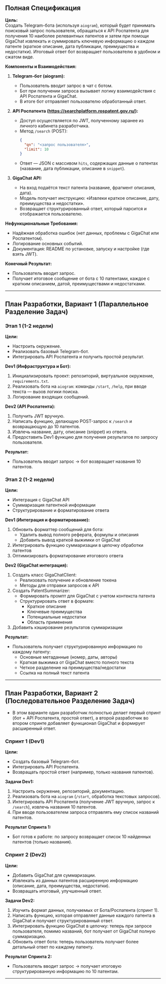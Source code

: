 ## Полная Спецификация

**Цель:**  
Создать Telegram-бота (используя `aiogram`), который будет принимать поисковый запрос пользователя, обращаться к API Роспатента для получения 10 наиболее релевантных патентов и затем при помощи GigaChat извлекать и суммировать ключевую информацию о каждом патенте (краткое описание, дата публикации, преимущества и недостатки). Итоговый ответ бот возвращает пользователю в удобном и сжатом виде.

**Компоненты и Взаимодействия:**

1. **Telegram-бот (aiogram):**  
   - Пользователь вводит запрос в чат с ботом.  
   - Бот при получении запроса вызывает логику взаимодействия с API Роспатента и GigaChat.  
   - В итоге бот отправляет пользователю обработанный ответ.

2. **API Роспатента (https://searchplatform.rospatent.gov.ru/):**  
   - Доступ осуществляется по JWT, полученному заранее из личного кабинета разработчика.  
   - Метод `/search` (POST):  
     ```json
     {
       "qn": "<запрос пользователя>",
       "limit": 10
     }
     ```
   - Ответ — JSON с массивом `hits`, содержащих данные о патентах (название, дата публикации, описание в `snippet`).

3. **GigaChat API:**  
   - На вход подаётся текст патента (название, фрагмент описания, дата).  
   - Модель получает инструкцию: «Извлеки краткое описание, дату, преимущества и недостатки».  
   - Возвращает структурированный ответ, который парсится и отображается пользователю.

**Нефункциональные Требования:**
- Надёжная обработка ошибок (нет данных, проблемы с GigaChat или Роспатентом).
- Логирование основных событий.
- Документация: README по установке, запуску и настройке (где взять JWT).

**Конечный Результат:**
- Пользователь вводит запрос.
- Получает итоговое сообщение от бота с 10 патентами, каждое с кратким описанием, датой, преимуществами и недостатками.

---

## План Разработки, Вариант 1 (Параллельное Разделение Задач)

### Этап 1 (1-2 недели)

**Цели:**  
- Настроить окружение.  
- Реализовать базовый Telegram-бот.  
- Интегрировать API Роспатента и получить простой результат.

**Dev1 (Инфраструктура и Бот):**  
1. Инициализировать проект: репозиторий, виртуальное окружение, `requirements.txt`.  
2. Реализовать бота на `aiogram`: команды `/start`, `/help`, при вводе текста — вызов логики поиска.  
3. Логирование входящих сообщений.

**Dev2 (API Роспатента):**  
1. Получить JWT вручную.  
2. Написать функцию, делающую POST-запрос к `/search` и возвращающую до 10 патентов.  
3. Извлечь название, дату, описание (snippet) из ответа.  
4. Предоставить Dev1 функцию для получения результатов по запросу пользователя.

**Результат:**  
- Пользователь вводит запрос → бот возвращает названия 10 патентов.

### Этап 2 (1-2 недели)

**Цели:**  
- Интеграция с GigaChat API
- Суммаризация патентной информации
- Структурирование и форматирование ответа

**Dev1 (Интеграция и форматирование):**  
1. Обновить форматтер сообщений для бота:
   - Удалить вывод полного реферата, формулы и описания
   - Добавить вывод краткой выжимки от GigaChat
2. Интегрировать функцию суммаризации в цепочку обработки патентов
3. Оптимизировать форматирование итогового ответа

**Dev2 (GigaChat интеграция):**  
1. Создать класс GigaChatClient:
   - Реализовать получение и обновление токена
   - Методы для отправки запросов к API
2. Создать PatentSummarizer:
   - Формировать промпт для GigaChat с учетом контекста патента
   - Структурировать ответ в формате:
     - Краткое описание
     - Ключевые преимущества
     - Потенциальные недостатки
     - Область применения
3. Добавить кэширование результатов суммаризации

**Результат:**  
- Пользователь получает структурированную информацию по каждому патенту:
  - Основные метаданные (номер, даты, авторы)
  - Краткая выжимка от GigaChat вместо полного текста
  - Четкое разделение на преимущества/недостатки
  - Ссылка на полный текст патента

---

## План Разработки, Вариант 2 (Последовательное Разделение Задач)

- В этом варианте один разработчик полностью делает первый спринт (бот + API Роспатента, простой ответ), а второй разработчик во втором спринте добавляет функционал GigaChat и формирует расширенный ответ.

### Спринт 1 (Dev1)

**Цели:**  
- Создать базовый Telegram-бот.  
- Интегрировать API Роспатента.  
- Возвращать простой ответ (например, только названия патентов).

**Задачи Dev1:**  
1. Настроить окружение, репозиторий, документацию.  
2. Реализовать бота на `aiogram` (`/start`, обработка текстовых запросов).  
3. Интегрировать API Роспатента (получение JWT вручную, запрос к `/search`), извлечь названия 10 патентов.  
4. При вводе пользователем запроса отправлять ему список названий патентов.

**Результат Спринта 1:**  
- Бот готов к работе: по запросу возвращает список 10 найденных патентов (только названия).

### Спринт 2 (Dev2)

**Цели:**  
- Добавить GigaChat для суммаризации.  
- Извлекать из данных патентов расширенную информацию (описание, дата, преимущества, недостатки).  
- Возвращать итоговый, улучшенный ответ.

**Задачи Dev2:**  
1. Изучить формат данных, получаемых от Бота/Роспатента (спринт 1).  
2. Написать функцию, которая отправляет данные каждого патента в GigaChat и получает структурированный ответ.  
3. Интегрировать функцию GigaChat в цепочку: теперь при запросе пользователя, помимо названий, бот получает от GigaChat полную суммаризацию.  
4. Обновить ответ бота: теперь пользователь получает более детальный ответ по каждому патенту.

**Результат Спринта 2:**  
- Пользователь вводит запрос → получает итоговую структурированную информацию по 10 патентам.

---
